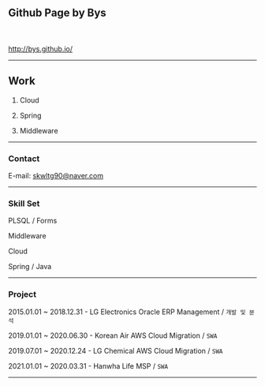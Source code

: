 ## Github Page by Bys
<br><br>
http://bys.github.io/

---
## Work
1. Cloud
   
2. Spring
   
3. Middleware



---
### Contact
E-mail: skwltg90@naver.com

---
### Skill Set

PLSQL / Forms

Middleware

Cloud

Spring / Java


---
### Project
2015.01.01 ~ 2018.12.31 - LG Electronics Oracle ERP Management / `개발 및 분석`

2019.01.01 ~ 2020.06.30 - Korean Air AWS Cloud Migration / `SWA`

2019.07.01 ~ 2020.12.24 - LG Chemical AWS Cloud Migration / `SWA`

2021.01.01 ~ 2020.03.31 - Hanwha Life MSP / `SWA`

---
